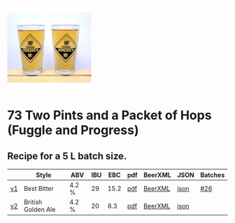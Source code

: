 ![logo](./73_Two_Pints_and_a_Packet_of_Hops_Fuggle_and_Progress.jpeg)

# 73 Two Pints and a Packet of Hops (Fuggle and Progress)

## Recipe for a 5 L batch size.

|    | Style | ABV | IBU | EBC | pdf | BeerXML | JSON | Batches |
|----|-------|-----|-----|-----|-----|---------|------|---------|
| [v1](./73_Two_Pints_and_a_Packet_of_Hops_Fuggle_and_Progress_recipe.md) | Best Bitter | 4.2 % | 29 | 15.2 | [pdf](./73_Two_Pints_and_a_Packet_of_Hops_Fuggle_and_Progress.pdf) | [BeerXML](./73_Two_Pints_and_a_Packet_of_Hops_Fuggle_and_Progress.xml) | [json](./73_Two_Pints_and_a_Packet_of_Hops_Fuggle_and_Progress.json) | [#26](../../batches/batch_26/README.md) |
| [v2](./73_Two_Pints_and_a_Packet_of_Hops_Fuggle_and_Progress_recipe_v2.md) | British Golden Ale | 4.2 % | 20 | 8.3 | [pdf](./73_Two_Pints_and_a_Packet_of_Hops_Fuggle_and_Progress_v2.pdf) | [BeerXML](./73_Two_Pints_and_a_Packet_of_Hops_Fuggle_and_Progress_v2.xml) | [json](./73_Two_Pints_and_a_Packet_of_Hops_Fuggle_and_Progress_v2.json) | |
